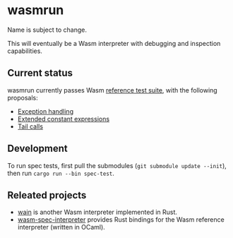 # wasmrun

Name is subject to change.

This will eventually be a Wasm interpreter with debugging and inspection
capabilities.

## Current status

wasmrun currently passes Wasm [reference test suite][1], with the following
proposals:

- [Exception handling][2]
- [Extended constant expressions][3]
- [Tail calls][4]

## Development

To run spec tests, first pull the submodules (`git submodule update --init`),
then run `cargo run --bin spec-test`.

## Releated projects

- [wain][5] is another Wasm interpreter implemented in Rust.
- [wasm-spec-interpreter][6] provides Rust bindings for the Wasm reference
  interpreter (written in OCaml).

[1]: https://github.com/WebAssembly/testsuite
[2]: https://github.com/WebAssembly/exception-handling
[3]: https://github.com/WebAssembly/extended-const
[4]: https://github.com/WebAssembly/tail-call
[5]: https://github.com/rhysd/wain
[6]: https://github.com/bytecodealliance/wasm-spec-interpreter
